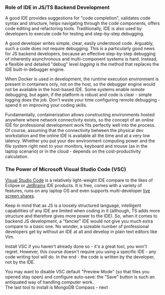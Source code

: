 ### Role of IDE in JS/TS Backend Development

A good IDE provides suggestions for "code completion", validates code syntax and structure, helps navigating through the code components, offers code editing and refactoring tools. Traditionally, IDE is also used by developers to execute code for testing and step-by-step debugging. 

A good developer writes simple, clear, easily understood code. Arguably, such a code does not require debugging. This is a particularly good news for JS backend developers, because an effective step-by-step debugging of inherently asynchronous and multi-component systems is hard. Instead, a flexible and detailed "debug" level *logging* is the method that replaces the IDE built-in debugger engine. 

When Docker is used in development, the runtime execution environment is present in containers only, not on the host, so the debugger engine would not be available in the host-based IDE. Some systems enable *remote* debugging, but again, if the platform is robust and code is clear - simple logging does the job. Don't waste your time configuring remote debugging - spend it on improving your coding skills.

Fundamentally, containerization allows constructing environments hosted anywhere where network connectivity exists, so the concept of an *online* IDE for professional development work fits perfectly well into the process. Of course, assuming that the connectivity between the physical dev workstation and the online IDE is available all the time and at a very low latency. Whether you put your dev environment computing power and the file system right next to your monitors, keyboard and mouse (as in the laptop scenario) or in the cloud - depends on the cost-productivity calculation.

### The Power of Microsoft Visual Studio Code (VSC)

[Visual Studio Code](https://code.visualstudio.com/) is a relatively light-weight IDE compare to the likes of Eclipse or [JetBrains](https://www.jetbrains.com/) IDE products. It is free, comes with a variety of features, runs on any laptop OS and even supports multi-developer [live screen shares](https://visualstudio.microsoft.com/services/live-share/). 

Keep in mind that as JS is a loosely structured language, intelligent capabilities of any IDE are limited when coding in it (although, TS adds more structure and therefore gives more power to the IDE). So, when it comes to backend JS development, a "fancier" IDE would not give you much extra compare to a basic one. No wonder, a sizeable number of professional developers get by without an IDE at all and develop in plain text editors like Vim. 

Install VSC if you haven't already done so - it's a great tool, you won't regret. However, this course doesn't require you using a specific IDE - any code writing tool will do. In the end - the code is written by the developer, not by the IDE.

You may want to disable VSC default "Preview Mode" (so that files you opened stay open) and configure auto-save: the "Save" button is such an antiquated way of handling computer work. 
<br>
The last tool to install is MongoDB Compass - next